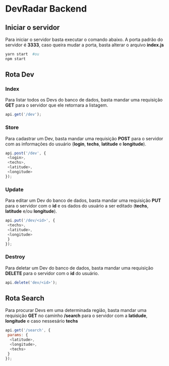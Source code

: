 # DevRadar Backend

## Iniciar o servidor

Para iniciar o servidor basta executar o comando abaixo. A porta padrão do servidor é **3333**, caso queira mudar a porta, basta alterar o arquivo **index.js**

```bash
yarn start  #ou
npm start
```

## Rota Dev

### Index

Para listar todos os Devs do banco de dados, basta mandar uma requisição **GET** para o servidor que ele retornara a listagem.

```javascript
api.get('/dev');
```

### Store

Para cadastrar um Dev, basta mandar uma requisição **POST** para o servidor com as informações do usuário (**login**, **techs**, **latitude** e **longitude**).

```javascript
api.post('/dev', {
 <login>,
 <techs>,
 <latitude>,
 <longitude>
});
```

### Update

Para editar um Dev do banco de dados, basta mandar uma requisição **PUT** para o servidor com o **id** e os dados do usuário a ser editado (**techs**, **latitude** e/ou **longitude**).

```javascript
api.put('/dev/<id>', {
 <techs>,
 <latitude>,
 <longitude>
 }
});
```

### Destroy

Para deletar um Dev do banco de dados, basta mandar uma requisição **DELETE** para o servidor com o **id** do usuário.

```javascript
api.delete('dev/<id>');
```

## Rota Search

Para procurar Devs em uma determinada região, basta mandar uma requisição **GET** no caminho **/search** para o servidor com a **latidude**, **longitude** e caso nessesário **techs**

```javascript
api.get('/search', {
 params: {
  <latitude>,
  <longitude>,
  <techs>
 }
});
```
